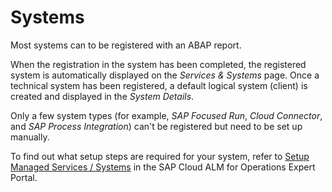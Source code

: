 <!-- loiod9d672a2e8944067af5a914cf1e22d82 -->

# Systems

Most systems can to be registered with an ABAP report.

When the registration in the system has been completed, the registered system is automatically displayed on the *Services & Systems* page. Once a technical system has been registered, a default logical system \(client\) is created and displayed in the *System Details*.

Only a few system types \(for example, *SAP Focused Run*, *Cloud Connector*, and *SAP Process Integration*\) can't be registered but need to be set up manually.

To find out what setup steps are required for your system, refer to [Setup Managed Services / Systems](https://support.sap.com/en/alm/sap-cloud-alm/operations/expert-portal/setup-managed-services.html) in the SAP Cloud ALM for Operations Expert Portal.

